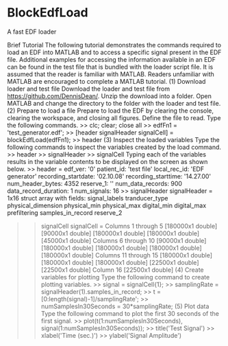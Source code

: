 BlockEdfLoad
============

A fast EDF loader

Brief Tutorial
The following tutorial demonstrates the commands required to load an EDF into MATLAB and to access a specific signal present in the EDF file. Additional examples for accessing the information available in an EDF can be found in the test file that is bundled with the loader script file. It is assumed that the reader is familiar with MATLAB. Readers unfamiliar with MATLAB are encouraged to complete a MATLAB tutorial.
(1) Download loader and test file
Download the loader and test file from https://github.com/DennisDean/. Unzip the download into a folder. Open MATLAB and change the directory to the folder with the loader and test file.
(2) Prepare to load a file
Prepare to load the EDF by clearing the console, clearing the workspace, and closing all figures.  Define the file to read. Type the following commands.
         >> clc; clear; close all
         >> edfFn1 = 'test_generator.edf';
         >> [header signalHeader signalCell] = blockEdfLoad(edfFn1);
         >> header
(3) Inspect the loaded variables
Type the following commands to inspect the variables created by the load command.
         >> header
         >> signalHeader
         >> signalCell
Typing each of the variables results in the variable contents to be displayed on the screen as shown below.
         >> header = 
                          edf_ver: '0'
                       patient_id: 'test file'
                     local_rec_id: 'EDF generator'
              recording_startdate: '02.10.08'
              recording_starttime: '14.27.00'
                 num_header_bytes: 4352
                        reserve_1: ''
                 num_data_records: 900
             data_record_duration: 1
                      num_signals: 16
         >> signalHeader
         signalHeader = 
1x16 struct array with fields:
    signal_labels
    tranducer_type
    physical_dimension
    physical_min
    physical_max
    digital_min
    digital_max
    prefiltering
    samples_in_record
    reserve_2
>> signalCell
         signalCell = 
           Columns 1 through 5
             [180000x1 double]    [90000x1 double]    [180000x1 double]    [180000x1 double]    [45000x1 double]
           Columns 6 through 10
             [90000x1 double]    [180000x1 double]    [180000x1 double]    [180000x1 double]    [180000x1 double]
           Columns 11 through 15
             [180000x1 double]    [180000x1 double]    [180000x1 double]    [22500x1 double]    [22500x1 double]
           Column 16
             [22500x1 double]
(4) Create variables for plotting
Type the following command to create plotting variables.
         >> signal = signalCell{1};
         >> samplingRate = signalHeader(1).samples_in_record;
         >> t = [0:length(signal)-1]/samplingRate';
         >> numSamplesIn30Seconds = 30*samplingRate;
(5) Plot data
Type the following command to plot the first 30 seconds of the first signal.
         >> plot(t(1:numSamplesIn30Seconds), signal(1:numSamplesIn30Seconds));
         >> title('Test Signal')
         >> xlabel('Time (sec.)')
         >> ylabel('Signal Amplitude')

